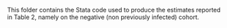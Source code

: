 
This folder contains the Stata code used to produce the estimates reported in Table 2, namely on the negative (non previously infected) cohort.
